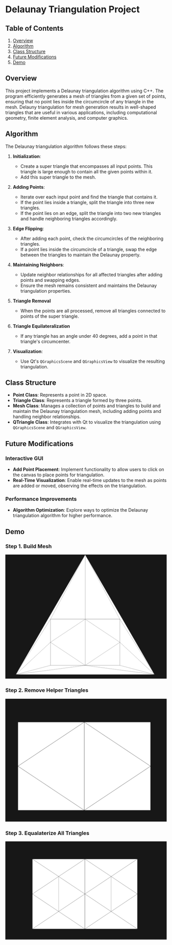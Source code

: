 # Delaunay Triangulation Project

## Table of Contents

1. [Overview](#overview)
2. [Algorithm](#algorithm)
3. [Class Structure](#class-structure)
4. [Future Modifications](#future-modifications)
5. [Demo](#demo)


## Overview

This project implements a Delaunay triangulation algorithm using C++. The program efficiently generates a mesh of triangles from a given set of points, ensuring that no point lies inside the circumcircle of any triangle in the mesh. Delauny triangulation for mesh generation results in well-shaped triangles that are useful in various applications, including computational geometry, finite element analysis, and computer graphics.


## Algorithm 
The Delaunay triangulation algorithm follows these steps: 
1. **Initialization**: 
   - Create a super triangle that encompasses all input points. This triangle is large enough to contain all the given points within it. 
   - Add this super triangle to the mesh. 

2. **Adding Points**: 
   - Iterate over each input point and find the triangle that contains it. 
   - If the point lies inside a triangle, split the triangle into three new triangles. 
   - If the point lies on an edge, split the triangle into two new triangles and handle neighboring triangles accordingly. 

3. **Edge Flipping**: 
   - After adding each point, check the circumcircles of the neighboring triangles. 
   - If a point lies inside the circumcircle of a triangle, swap the edge between the triangles to maintain the Delaunay property. 

4. **Maintaining Neighbors**: 
   - Update neighbor relationships for all affected triangles after adding points and swapping edges. 
   - Ensure the mesh remains consistent and maintains the Delaunay triangulation properties. 

5. **Triangle Removal** 
   - When the points are all processed, remove all triangles connected to points of the super triangle. 

6. **Triangle Equilateralization**
   - If any triangle has an angle under 40 degrees, add a point in that triangle's circumcenter. 

7. **Visualization**: 
   - Use Qt's `QGraphicsScene` and `QGraphicsView` to visualize the resulting triangulation.


## Class Structure

- **Point Class**: Represents a point in 2D space.
- **Triangle Class**: Represents a triangle formed by three points.
- **Mesh Class**: Manages a collection of points and triangles to build and maintain the Delaunay triangulation mesh, including adding points and handling neighbor relationships.
- **QTriangle Class**: Integrates with Qt to visualize the triangulation using `QGraphicsScene` and `QGraphicsView`.


## Future Modifications

### Interactive GUI

- **Add Point Placement**: Implement functionality to allow users to click on the canvas to place points for triangulation.
- **Real-Time Visualization**: Enable real-time updates to the mesh as points are added or moved, observing the effects on the triangulation.

### Performance Improvements

- **Algorithm Optimization**: Explore ways to optimize the Delaunay triangulation algorithm for higher performance.

## Demo 

### Step 1. Build Mesh

![Build Mesh Demo](buildMesh-Demo.png)

### Step 2. Remove Helper Triangles

![Remove Helper Triangles Demo](removeHelperTriangles-Demo.png)

### Step 3. Equalaterize All Triangles

![Equalaterize Triangles Final Demo](equalateralizeTriangles-FinalDemo.png)
